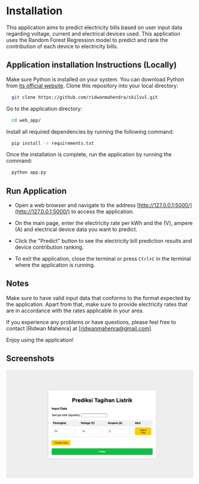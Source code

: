
# Installation

This application aims to predict electricity bills based on user input data regarding voltage, current and electrical devices used. This application uses the Random Forest Regression model to predict and rank the contribution of each device to electricity bills.


## Application installation Instructions (Locally)

Make sure Python is installed on your system. You can download Python from [its official website](https://www.python.org/downloads/). Clone this repository into your local directory:

```bash
  git clone https://github.com/ridwanmahendra/skilvul.git
```

Go to the application directory:

```bash
  cd web_app/
```

Install all required dependencies by running the following command:

```bash
  pip install -r requirements.txt
```

Once the installation is complete, run the application by running the command:

```bash
  python app.py
```
## Run Application

* Open a web browser and navigate to the address [http://127.0.0.1:5000/](http://127.0.0.1:5000/) to access the application.

* On the main page, enter the electricity rate per kWh and the  (V), ampere (A) and electrical device data you want to predict.

* Click the "Predict" button to see the electricity bill prediction results and device contribution ranking.

* To exit the application, close the terminal or press `Ctrl+C` in the terminal where the application is running.

## Notes

Make sure to have valid input data that conforms to the format expected by the application. Apart from that, make sure to provide electricity rates that are in accordance with the rates applicable in your area.

If you experience any problems or have questions, please feel free to contact [Ridwan Mahenra] at [ridwanmahenra@gmail.com].

Enjoy using the application!
## Screenshots

![App Screenshot](https://raw.githubusercontent.com/ridwanmahendra/skilvul/main/Screenshoot/Screenshot%202024-03-16%20at%2023.31.40.png)

